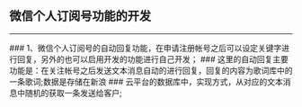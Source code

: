 ## 微信个人订阅号功能的开发
<hr> 
### 1、微信个人订阅号的自动回复功能，在申请注册帐号之后可以设定关键字进行回复，另外的也可以启用开发的功能进行自己开发；
### 这里的自动回复主要功能是：在关注帐号之后发送文本消息自动的进行回复，回复的内容为歌词库中的一条歌词;数据是存储在新浪
### 云平台的数据库中，实现方式，从对应的文本消息中随机的获取一条发送给客户;
